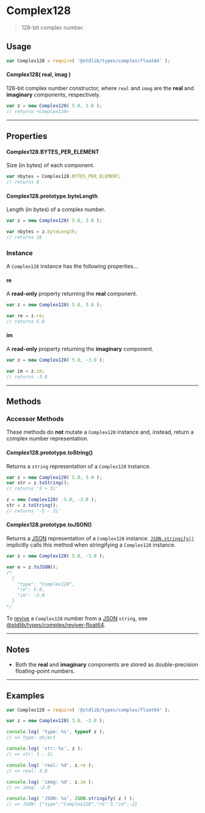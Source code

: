 # Complex128

> 128-bit complex number.


<!-- Section to include introductory text. Make sure to keep an empty line after the intro `section` element and another before the `/section` close. -->

<section class="intro">

</section>

<!-- /.intro -->

<!-- Package usage documentation. -->

<section class="usage">

## Usage

``` javascript
var Complex128 = require( '@stdlib/types/complex/float64' );
```

#### Complex128( real, imag )

128-bit complex number constructor, where `real` and `imag` are the __real__ and __imaginary__ components, respectively.

``` javascript
var z = new Complex128( 5.0, 3.0 );
// returns <Complex128>
```

---

## Properties

#### Complex128.BYTES_PER_ELEMENT

Size (in bytes) of each component.

``` javascript
var nbytes = Complex128.BYTES_PER_ELEMENT;
// returns 8
```

#### Complex128.prototype.byteLength

Length (in bytes) of a complex number.

``` javascript
var z = new Complex128( 5.0, 3.0 );

var nbytes = z.byteLength;
// returns 16
```

### Instance

A `Complex128` instance has the following properties...

#### re

A __read-only__ property returning the __real__ component.

``` javascript
var z = new Complex128( 5.0, 3.0 );

var re = z.re;
// returns 5.0
```

#### im

A __read-only__ property returning the __imaginary__ component.

``` javascript
var z = new Complex128( 5.0, -3.0 );

var im = z.im;
// returns -3.0
```

---

## Methods

### Accessor Methods

These methods do __not__ mutate a `Complex128` instance and, instead, return a complex number representation.

#### Complex128.prototype.toString()

Returns a `string` representation of a `Complex128` instance.

``` javascript
var z = new Complex128( 5.0, 3.0 );
var str = z.toString();
// returns '5 + 3i'

z = new Complex128( -5.0, -3.0 );
str = z.toString();
// returns '-5 - 3i'
```

#### Complex128.prototype.toJSON()

Returns a [JSON][json] representation of a `Complex128` instance. [`JSON.stringify()`][mdn-json-stringify] implicitly calls this method when stringifying a `Complex128` instance.

``` javascript
var z = new Complex128( 5.0, -3.0 );

var o = z.toJSON();
/*
  {
    "type": "Complex128",
    "re": 5.0,
    "im": -3.0
  }
*/
```

To [revive][mdn-json-parse] a `Complex128` number from a [JSON][json] `string`, see [@stdlib/types/complex/reviver-float64][@stdlib/types/complex/reviver-float64].

</section>

<!-- /.usage -->

---

<!-- Package usage notes. Make sure to keep an empty line after the `section` element and another before the `/section` close. -->

<section class="notes">

## Notes

* Both the __real__ and __imaginary__ components are stored as double-precision floating-point numbers.

</section>

<!-- /.notes -->


---

<!-- Package usage examples. -->

<section class="examples">

## Examples

``` javascript
var Complex128 = require( '@stdlib/types/complex/float64' );

var z = new Complex128( 3.0, -2.0 );

console.log( 'type: %s', typeof z );
// => type: object

console.log( 'str: %s', z );
// => str: 3 - 2i

console.log( 'real: %d', z.re );
// => real: 3.0

console.log( 'imag: %d', z.im );
// => imag: -2.0

console.log( 'JSON: %s', JSON.stringify( z ) );
// => JSON: {"type":"Complex128","re":3,"im":-2}
```

</section>

<!-- /.examples -->

<!-- Section to include cited references. If references are included, add a horizontal rule *before* the section. Make sure to keep an empty line after the `section` element and another before the `/section` close. -->

<section class="references">

</section>

<!-- /.references -->

<!-- Section for all links. Make sure to keep an empty line after the `section` element and another before the `/section` close. -->

<section class="links">

[json]: http://www.json.org/
[mdn-json-stringify]: https://developer.mozilla.org/en-US/docs/Web/JavaScript/Reference/Global_Objects/JSON/stringify
[mdn-json-parse]: https://developer.mozilla.org/en-US/docs/Web/JavaScript/Reference/Global_Objects/JSON/parse

[@stdlib/types/complex/reviver-float64]: https://github.com/stdlib-js/stdlib

</section>

<!-- /.links -->
